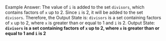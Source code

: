 Example Answer:
The value of `i` is added to the set `divisors`, which contains factors of `x` up to 2. Since `i` is 2, it will be added to the set `divisors`. Therefore, the Output State is: `divisors` is a set containing factors of `x` up to 2, where `x` is greater than or equal to 1 and `i` is 2.
Output State: **`divisors` is a set containing factors of `x` up to 2, where `x` is greater than or equal to 1 and `i` is 2**
